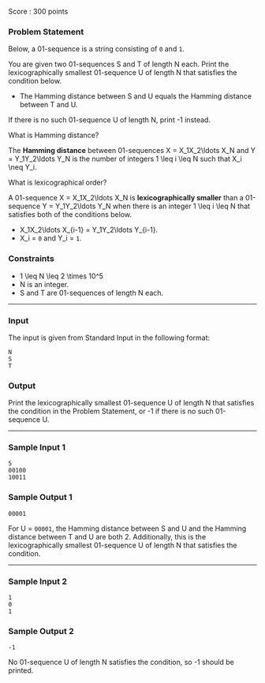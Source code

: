 Score : 300 points

### Problem Statement

Below, a 01-sequence is a string consisting of `0` and `1`.

You are given two 01-sequences S and T of length N each.
Print the lexicographically smallest 01-sequence U of length N that satisfies the condition below.

* The Hamming distance between S and U equals the Hamming distance between T and U.

If there is no such 01-sequence U of length N, print -1 instead.

 What is Hamming distance?

The **Hamming distance** between 01-sequences X = X\_1X\_2\ldots X\_N and Y = Y\_1Y\_2\ldots Y\_N is the number of integers 1 \leq i \leq N such that X\_i \neq Y\_i.

 What is lexicographical order?

A 01-sequence X = X\_1X\_2\ldots X\_N is  **lexicographically smaller** than a 01-sequence Y = Y\_1Y\_2\ldots Y\_N when there is an integer 1 \leq i \leq N that satisfies both of the conditions below.

* X\_1X\_2\ldots X\_{i-1} = Y\_1Y\_2\ldots Y\_{i-1}.
* X\_i = `0` and Y\_i =  `1`.

### Constraints

* 1 \leq N \leq 2 \times 10^5
* N is an integer.
* S and T are 01-sequences of length N each.

---

### Input

The input is given from Standard Input in the following format:

```
N
S
T
```

### Output

Print the lexicographically smallest 01-sequence U of length N that satisfies the condition in the Problem Statement, or -1 if there is no such 01-sequence U.

---

### Sample Input 1

```
5
00100
10011
```

### Sample Output 1

```
00001
```

For U =  `00001`, the Hamming distance between S and U and the Hamming distance between T and U are both 2.
Additionally, this is the lexicographically smallest 01-sequence U of length N that satisfies the condition.

---

### Sample Input 2

```
1
0
1
```

### Sample Output 2

```
-1
```

No 01-sequence U of length N satisfies the condition, so -1 should be printed.